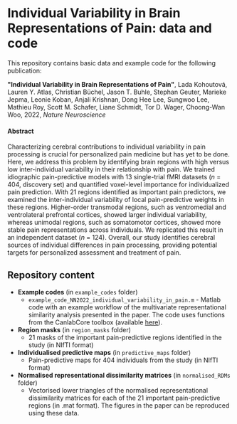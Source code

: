 <h1> Individual Variability in Brain Representations of Pain: data and code  </h1> 
This repository contains basic data and example code for the following publication: 

<b>"Individual Variability in Brain Representations of Pain"</b>, Lada Kohoutová, Lauren Y. Atlas, Christian Büchel, Jason T. Buhle, Stephan Geuter, Marieke Jepma, Leonie Koban, Anjali Krishnan, Dong Hee Lee, Sungwoo Lee, Mathieu Roy, Scott M. Schafer, Liane Schmidt, Tor D. Wager, Choong-Wan Woo, 2022, <i>Nature Neuroscience</i>

<h4> Abstract </h4>

Characterizing cerebral contributions to individual variability in pain processing is crucial for personalized pain medicine but has yet to be done. Here, we address this problem by identifying brain regions with high versus low inter-individual variability in their relationship with pain. We trained idiographic pain-predictive models with 13 single-trial fMRI datasets (_n_ = 404, discovery set) and quantified voxel-level importance for individualized pain prediction. With 21 regions identified as important pain predictors, we examined the inter-individual variability of local pain-predictive weights in these regions. Higher-order transmodal regions, such as ventromedial and ventrolateral prefrontal cortices, showed larger individual variability, whereas unimodal regions, such as somatomotor cortices, showed more stable pain representations across individuals. We replicated this result in an independent dataset (_n_ = 124). Overall, our study identifies cerebral sources of individual differences in pain processing, providing potential targets for personalized assessment and treatment of pain. 

<h2> Repository content </h2>

* **Example codes** (in `example_codes` folder)
	* `example_code_NN2022_individual_variability_in_pain.m` - Matlab code with an example workflow of the multivariate representational similarity analysis presented in the paper. The code uses functions from the CanlabCore toolbox (available [here](https://github.com/canlab/CanlabCore>)).
* **Region masks** (in `region_masks` folder)
	* 21 masks of the important pain-predictive regions identified in the study (in NIfTI format)
* **Individualised predictive maps** (in `predictive_maps` folder)
	* Pain-predictive maps for 404 individuals from the study (in NIfTI format)
* **Normalised representational dissimilarity matrices** (in `normalised_RDMs` folder)
	*  Vectorised lower triangles of the normalised representational dissimilarity matrices for each of the 21 important pain-predictive regions (in .mat format). The figures in the paper can be reproduced using these data.





